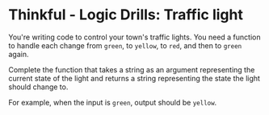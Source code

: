 # Thinkful - Logic Drills: Traffic light

You're writing code to control your town's traffic lights. You need a function
to handle each change from `green`, to `yellow`, to `red`, and then to `green` again.

Complete the function that takes a string as an argument representing the
current state of the light and returns a string representing the state the
light should change to.

For example, when the input is `green`, output should be `yellow`.
